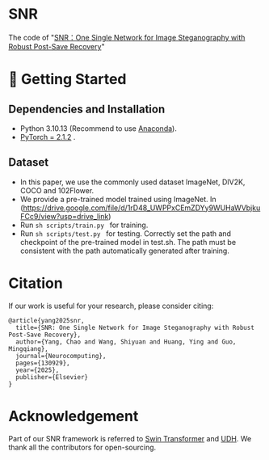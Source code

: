 # SNR
The code of "[SNR：One Single Network for Image Steganography with Robust Post-Save Recovery](https://www.sciencedirect.com/science/article/pii/S0925231225016017)"

# 🚀 Getting Started

## Dependencies and Installation
- Python 3.10.13 (Recommend to use [Anaconda](https://www.anaconda.com/download/#linux)).
- [PyTorch = 2.1.2](https://pytorch.org/) .

## Dataset
- In this paper, we use the commonly used dataset ImageNet, DIV2K, COCO and 102Flower.
- We provide a pre-trained model trained using ImageNet. In (https://drive.google.com/file/d/1rD48_UWPPxCEmZDYy9WUHaWVbjkuFCc9/view?usp=drive_link)
- Run `sh scripts/train.py ` for training.
- Run `sh scripts/test.py ` for testing. Correctly set the path and checkpoint of the pre-trained model in test.sh. The path must be consistent with the path automatically generated after training.

# Citation
If our work is useful for your research, please consider citing:

```
@article{yang2025snr,
  title={SNR: One Single Network for Image Steganography with Robust Post-Save Recovery},
  author={Yang, Chao and Wang, Shiyuan and Huang, Ying and Guo, Mingqiang},
  journal={Neurocomputing},
  pages={130929},
  year={2025},
  publisher={Elsevier}
}
```

# Acknowledgement
Part of our SNR framework is referred to [Swin Transformer](https://github.com/microsoft/Swin-Transformer) and [UDH](https://github.com/ChaoningZhang/Universal-Deep-Hiding). We thank all the contributors for open-sourcing.

